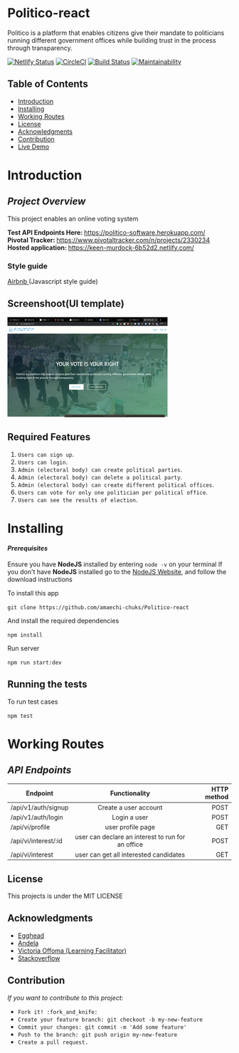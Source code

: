 # Politico-react

Politico is a platform that enables citizens give their mandate to politicians running different government offices while building trust in the process through transparency.

[![Netlify Status](https://api.netlify.com/api/v1/badges/b1a4601c-a821-49f2-ae41-e1df1ba982a6/deploy-status)](https://app.netlify.com/sites/keen-murdock-6b52d2/deploys)
[![CircleCI](https://circleci.com/gh/amaechi-chuks/Politico-react.svg?style=svg)](https://circleci.com/gh/amaechi-chuks/Politico-react)
[![Build Status](https://travis-ci.org/amaechi-chuks/Politico-react.svg?branch=develop)](https://travis-ci.org/amaechi-chuks/Politico-react)
[![Maintainability](https://api.codeclimate.com/v1/badges/8111789052b3f577763d/maintainability)](https://codeclimate.com/github/amaechi-chuks/Politico-react/maintainability)

## Table of Contents

- [Introduction](#introduction)
- [Installing](#installing)
- [Working Routes](#working-routes)
- [License](#license)
- [Acknowledgments](#acknowledgments)
- [Contribution](#contribution)
- [Live Demo](#live-demo)

# Introduction

## _Project Overview_

This project enables an online voting system

<b> Test API Endpoints Here: </b> https://politico-software.herokuapp.com/ <br/>
<b> Pivotal Tracker: </b>https://www.pivotaltracker.com/n/projects/2330234<br/>
<b> Hosted application: </b>https://keen-murdock-6b52d2.netlify.com/<br/>

### **Style guide**

[Airbnb ](https://github.com/airbnb/javascript)(Javascript style guide)

## Screenshoot(UI template)

![alt](./screenShoot/readme.png)

## Required Features

1. `Users can sign up`.
2. `Users can login`.
3. `Admin (electoral body) can create political parties`.
4. `Admin (electoral body) can delete a political party`.
5. `Admin (electoral body) can create different political offices`.
6. `Users can vote for only one politician per political office`.
7. `Users can see the results of election`.

# Installing

#### _Prerequisites_

Ensure you have **NodeJS** installed by entering `node -v` on your terminal
If you don't have **NodeJS** installed go to the [NodeJS Website](http://nodejs.org), and follow the download instructions

To install this app

`git clone https://github.com/amaechi-chuks/Politico-react`

And install the required dependencies

`npm install`

Run server

`npm run start:dev`

## Running the tests

To run test cases

`npm test`

# Working Routes

## _API Endpoints_

| Endpoint             |                   Functionality                   | HTTP method |
| -------------------- | :-----------------------------------------------: | ----------: |
| /api/v1/auth/signup  |               Create a user account               |        POST |
| /api/v1/auth/login   |                   Login a user                    |        POST |
| /api/vi/profile      |                 user profile page                 |         GET |
| /api/vi/interest/:id | user can declare an interest to run for an office |        POST |
| /api/vi/interest     |      user can get all interested candidates       |         GET |

## License

This projects is under the MIT LICENSE

## Acknowledgments

- [Egghead](https://egghead.io/)
- [Andela](http://andela.com)
- [Victoria Offoma (Learning Facilitator)](victoria.offoma@andela.com)
- [Stackoverflow](stackoverflow.com)

## Contribution

_If you want to contribute to this project:_

- `Fork it! :fork_and_knife:`
- `Create your feature branch: git checkout -b my-new-feature`
- `Commit your changes: git commit -m 'Add some feature'`
- `Push to the branch: git push origin my-new-feature`
- `Create a pull request.`
